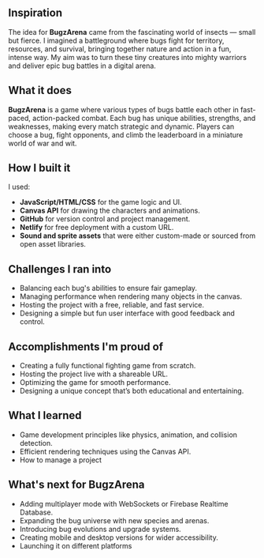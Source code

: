 ## Inspiration

The idea for **BugzArena** came from the fascinating world of insects — small but fierce. I imagined a battleground where bugs fight for territory, resources, and survival, bringing together nature and action in a fun, intense way. My aim was to turn these tiny creatures into mighty warriors and deliver epic bug battles in a digital arena.

## What it does

**BugzArena** is a game where various types of bugs battle each other in fast-paced, action-packed combat. Each bug has unique abilities, strengths, and weaknesses, making every match strategic and dynamic. Players can choose a bug, fight opponents, and climb the leaderboard in a miniature world of war and wit.

## How I built it

I used:
- **JavaScript/HTML/CSS** for the game logic and UI.
- **Canvas API** for drawing the characters and animations.
- **GitHub** for version control and project management.
- **Netlify** for free deployment with a custom URL.
- **Sound and sprite assets** that were either custom-made or sourced from open asset libraries.

## Challenges I ran into

- Balancing each bug's abilities to ensure fair gameplay.
- Managing performance when rendering many objects in the canvas.
- Hosting the project with a free, reliable, and fast service.
- Designing a simple but fun user interface with good feedback and control.

## Accomplishments I'm proud of

- Creating a fully functional fighting game from scratch.
- Hosting the project live with a shareable URL.
- Optimizing the game for smooth performance.
- Designing a unique concept that’s both educational and entertaining.

## What I learned

- Game development principles like physics, animation, and collision detection.
- Efficient rendering techniques using the Canvas API.
- How to manage a project 

## What's next for BugzArena

- Adding multiplayer mode with WebSockets or Firebase Realtime Database.
- Expanding the bug universe with new species and arenas.
- Introducing bug evolutions and upgrade systems.
- Creating mobile and desktop versions for wider accessibility.
- Launching it on different platforms

